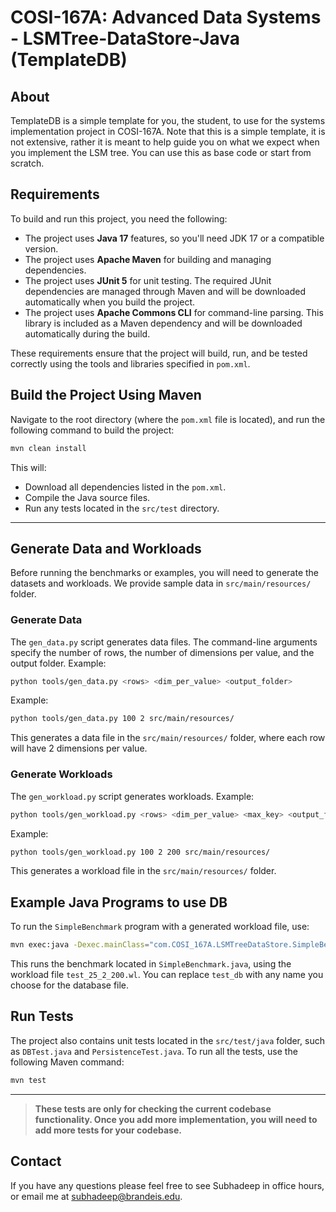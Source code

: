 # COSI-167A: Advanced Data Systems - LSMTree-DataStore-Java (TemplateDB)

## About

TemplateDB is a simple template for you, the student, to use for the systems
implementation project in COSI-167A. Note that this is a simple template, it is
not extensive, rather it is meant to help guide you on what we expect when
you implement the LSM tree. You can use this as base code or start from
scratch.

## Requirements

To build and run this project, you need the following:
   - The project uses **Java 17** features, so you'll need JDK 17 or a compatible version.
   - The project uses **Apache Maven** for building and managing dependencies.
   - The project uses **JUnit 5** for unit testing. The required JUnit dependencies are managed through Maven and will be downloaded automatically when you build the project.
   - The project uses **Apache Commons CLI** for command-line parsing. This library is included as a Maven dependency and will be downloaded automatically during the build.

These requirements ensure that the project will build, run, and be tested correctly using the tools and libraries specified in `pom.xml`.

## Build the Project Using Maven
Navigate to the root directory (where the `pom.xml` file is located), and run the following command to build the project:
```bash
mvn clean install
```
This will:
- Download all dependencies listed in the `pom.xml`.
- Compile the Java source files.
- Run any tests located in the `src/test` directory.

---

## Generate Data and Workloads

Before running the benchmarks or examples, you will need to generate the datasets and workloads. We provide sample data in `src/main/resources/` folder.

### Generate Data
The `gen_data.py` script generates data files. The command-line arguments specify the number of rows, the number of dimensions per value, and the output folder. Example:

```bash
python tools/gen_data.py <rows> <dim_per_value> <output_folder>
```

Example:
```bash
python tools/gen_data.py 100 2 src/main/resources/
```
This generates a data file in the `src/main/resources/` folder, where each row will have 2 dimensions per value.

### Generate Workloads
The `gen_workload.py` script generates workloads. Example:

```bash
python tools/gen_workload.py <rows> <dim_per_value> <max_key> <output_folder>
```

Example:
```bash
python tools/gen_workload.py 100 2 200 src/main/resources/
```
This generates a workload file in the `src/main/resources/` folder.


## Example Java Programs to use DB

To run the `SimpleBenchmark` program with a generated workload file, use:

```bash
mvn exec:java -Dexec.mainClass="com.COSI_167A.LSMTreeDataStore.SimpleBenchmark" -Dexec.args="test_db -w src/main/resources/test_25_2_200.wl"
```

This runs the benchmark located in `SimpleBenchmark.java`, using the workload file `test_25_2_200.wl`. You can replace `test_db` with any name you choose for the database file.


## Run Tests

The project also contains unit tests located in the `src/test/java` folder, such as `DBTest.java` and `PersistenceTest.java`. To run all the tests, use the following Maven command:

```bash
mvn test
```

---

> **These tests are only for checking the current codebase functionality. Once you add more implementation, you will need to add more tests for your codebase.**


## Contact

If you have any questions please feel free to see Subhadeep in office hours, or
email me at subhadeep@brandeis.edu.
